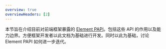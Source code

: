 ```yaml
---
overview: true
overviewHeaders: [2]
---
```


本节旨在介绍目前对前端框架暴露的 [Element PAPI](/guide/spec.html#elementscomponents-element-papi)。包括这些 API 的作用以及能力边界。方便框架开发者以此文档为基础进行开发。同时以此为基础，讨论 Element PAPI 如何进一步迭代。
